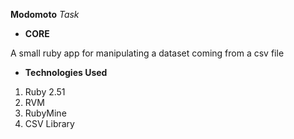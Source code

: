 **Modomoto**  _Task_ 



* **CORE**

A small ruby app for manipulating a dataset coming from a csv file


* **Technologies Used** 

1. Ruby 2.51 
2. RVM
3. RubyMine
4. CSV Library